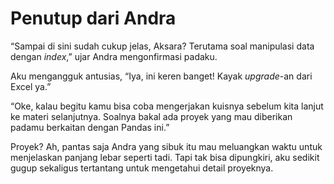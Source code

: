 # Penutup dari Andra

“Sampai di sini sudah cukup jelas, Aksara? Terutama soal manipulasi data dengan _index_,” ujar Andra mengonfirmasi padaku.

Aku mengangguk antusias, “Iya, ini keren banget! Kayak _upgrade_-an dari Excel ya.”

“Oke, kalau begitu kamu bisa coba mengerjakan kuisnya sebelum kita lanjut ke materi selanjutnya. Soalnya bakal ada proyek yang mau diberikan padamu berkaitan dengan Pandas ini.”

Proyek? Ah, pantas saja Andra yang sibuk itu mau meluangkan waktu untuk menjelaskan panjang lebar seperti tadi. Tapi tak bisa dipungkiri, aku sedikit gugup sekaligus tertantang untuk mengetahui detail proyeknya.
